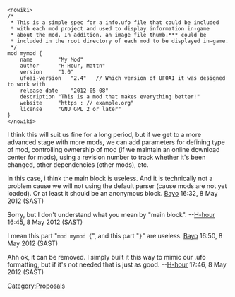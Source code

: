     <nowiki>
    /*
     * This is a simple spec for a info.ufo file that could be included
     * with each mod project and used to display information in-game
     * about the mod. In addition, an image file thumb.*** could be
     * included in the root directory of each mod to be displayed in-game.
     */
    mod mymod {
        name        "My Mod"
        author      "H-Hour, Mattn"
        version     "1.0"
        ufoai-version   "2.4"   // Which version of UFOAI it was designed to work with
        release-date    "2012-05-08"
        description "This is a mod that makes everything better!"
        website     "https : // example.org"
        license     "GNU GPL 2 or later"
    }
    </nowiki>

I think this will suit us fine for a long period, but if we get to a
more advanced stage with more mods, we can add parameters for defining
type of mod, controlling ownership of mod (if we maintain an online
download center for mods), using a revision number to track whether it's
been changed, other dependencies (other mods), etc.


In this case, i think the main block is useless. And it is technically
not a problem cause we will not using the default parser (cause mods are
not yet loaded). Or at least it should be an anonymous block.
[Bayo](User:Bayo "wikilink") 16:32, 8 May 2012 (SAST)


Sorry, but I don't understand what you mean by "main block".
--[H-hour](User:H-hour "wikilink") 16:45, 8 May 2012 (SAST)


I mean this part "`mod mymod {`", and this part "`}`" are useless.
[Bayo](User:Bayo "wikilink") 16:50, 8 May 2012 (SAST)


Ahh ok, it can be removed. I simply built it this way to mimic our .ufo
formatting, but if it's not needed that is just as good.
--[H-hour](User:H-hour "wikilink") 17:46, 8 May 2012 (SAST)

[Category:Proposals](Category:Proposals "wikilink")